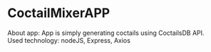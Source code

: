 # CoctailMixerAPP
About app: App is simply generating coctails using CoctailsDB API. <br>
Used technology: nodeJS, Express, Axios
